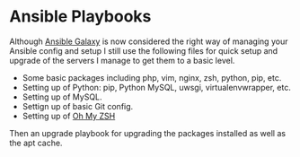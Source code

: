 Ansible Playbooks
=================

Although [Ansible Galaxy](https://galaxy.ansible.com/) is now considered the right way of managing your 
Ansible config and setup I still use the following files for quick setup and upgrade of the servers I 
manage to get them to a basic level.

* Some basic packages including php, vim, nginx, zsh, python, pip, etc.
* Setting up of Python: pip, Python MySQL, uwsgi, virtualenvwrapper, etc.
* Setting up of MySQL.
* Settign up of basic Git config.
* Setting up of [Oh My ZSH](https://github.com/robbyrussell/oh-my-zsh)

Then an upgrade playbook for upgrading the packages installed as well as the apt cache.
